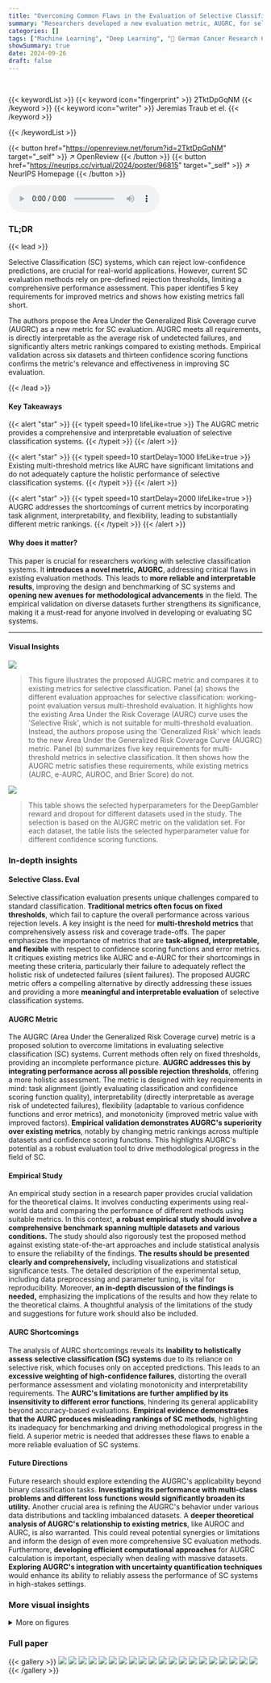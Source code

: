 ```yaml
---
title: "Overcoming Common Flaws in the Evaluation of Selective Classification Systems"
summary: "Researchers developed a new evaluation metric, AUGRC, for selective classification systems that overcomes the limitations of existing metrics by providing a more holistic and interpretable assessment ..."
categories: []
tags: ["Machine Learning", "Deep Learning", "🏢 German Cancer Research Center",]
showSummary: true
date: 2024-09-26
draft: false
---
```


<br>

{{< keywordList >}}
{{< keyword icon="fingerprint" >}} 2TktDpGqNM {{< /keyword >}}
{{< keyword icon="writer" >}} Jeremias Traub et el. {{< /keyword >}}
 
{{< /keywordList >}}

{{< button href="https://openreview.net/forum?id=2TktDpGqNM" target="_self" >}}
↗ OpenReview
{{< /button >}}
{{< button href="https://neurips.cc/virtual/2024/poster/96815" target="_self" >}}
↗ NeurIPS Homepage
{{< /button >}}


<audio controls>
    <source src="https://ai-paper-reviewer.com/2TktDpGqNM/podcast.wav" type="audio/wav">
    Your browser does not support the audio element.
</audio>


### TL;DR


{{< lead >}}

Selective Classification (SC) systems, which can reject low-confidence predictions, are crucial for real-world applications. However, current SC evaluation methods rely on pre-defined rejection thresholds, limiting a comprehensive performance assessment. This paper identifies 5 key requirements for improved metrics and shows how existing metrics fall short. 



The authors propose the Area Under the Generalized Risk Coverage curve (AUGRC) as a new metric for SC evaluation. AUGRC meets all requirements, is directly interpretable as the average risk of undetected failures, and significantly alters metric rankings compared to existing methods. Empirical validation across six datasets and thirteen confidence scoring functions confirms the metric's relevance and effectiveness in improving SC evaluation.

{{< /lead >}}


#### Key Takeaways

{{< alert "star" >}}
{{< typeit speed=10 lifeLike=true >}} The AUGRC metric provides a comprehensive and interpretable evaluation of selective classification systems. {{< /typeit >}}
{{< /alert >}}

{{< alert "star" >}}
{{< typeit speed=10 startDelay=1000 lifeLike=true >}} Existing multi-threshold metrics like AURC have significant limitations and do not adequately capture the holistic performance of selective classification systems. {{< /typeit >}}
{{< /alert >}}

{{< alert "star" >}}
{{< typeit speed=10 startDelay=2000 lifeLike=true >}} AUGRC addresses the shortcomings of current metrics by incorporating task alignment, interpretability, and flexibility, leading to substantially different metric rankings. {{< /typeit >}}
{{< /alert >}}

#### Why does it matter?
This paper is crucial for researchers working with selective classification systems.  It **introduces a novel metric, AUGRC**, addressing critical flaws in existing evaluation methods. This leads to **more reliable and interpretable results**, improving the design and benchmarking of SC systems and **opening new avenues for methodological advancements** in the field. The empirical validation on diverse datasets further strengthens its significance, making it a must-read for anyone involved in developing or evaluating SC systems.

------
#### Visual Insights



![](https://ai-paper-reviewer.com/2TktDpGqNM/figures_2_1.jpg)

> This figure illustrates the proposed AUGRC metric and compares it to existing metrics for selective classification.  Panel (a) shows the different evaluation approaches for selective classification: working-point evaluation versus multi-threshold evaluation.  It highlights how the existing Area Under the Risk Coverage (AURC) curve uses the 'Selective Risk', which is not suitable for multi-threshold evaluation.  Instead, the authors propose using the 'Generalized Risk' which leads to the new Area Under the Generalized Risk Coverage Curve (AUGRC) metric.  Panel (b) summarizes five key requirements for multi-threshold metrics in selective classification.  It then shows how the AUGRC metric satisfies these requirements, while existing metrics (AURC, e-AURC, AUROC, and Brier Score) do not.





![](https://ai-paper-reviewer.com/2TktDpGqNM/tables_14_1.jpg)

> This table shows the selected hyperparameters for the DeepGambler reward and dropout for different datasets used in the study. The selection is based on the AUGRC metric on the validation set. For each dataset, the table lists the selected hyperparameter value for different confidence scoring functions.





### In-depth insights


#### Selective Class. Eval
Selective classification evaluation presents unique challenges compared to standard classification.  **Traditional metrics often focus on fixed thresholds**, which fail to capture the overall performance across various rejection levels.  A key insight is the need for **multi-threshold metrics** that comprehensively assess risk and coverage trade-offs. The paper emphasizes the importance of metrics that are **task-aligned, interpretable, and flexible** with respect to confidence scoring functions and error metrics.  It critiques existing metrics like AURC and e-AURC for their shortcomings in meeting these criteria, particularly their failure to adequately reflect the holistic risk of undetected failures (silent failures).  The proposed AUGRC metric offers a compelling alternative by directly addressing these issues and providing a more **meaningful and interpretable evaluation** of selective classification systems.

#### AUGRC Metric
The AUGRC (Area Under the Generalized Risk Coverage curve) metric is a proposed solution to overcome limitations in evaluating selective classification (SC) systems.  Current methods often rely on fixed thresholds, providing an incomplete performance picture. **AUGRC addresses this by integrating performance across all possible rejection thresholds**, offering a more holistic assessment.  The metric is designed with key requirements in mind: task alignment (jointly evaluating classification and confidence scoring function quality), interpretability (directly interpretable as average risk of undetected failures), flexibility (adaptable to various confidence functions and error metrics), and monotonicity (improved metric value with improved factors).  **Empirical validation demonstrates AUGRC's superiority over existing metrics**, notably by changing metric rankings across multiple datasets and confidence scoring functions.  This highlights AUGRC's potential as a robust evaluation tool to drive methodological progress in the field of SC.

#### Empirical Study
An empirical study section in a research paper provides crucial validation for the theoretical claims. It involves conducting experiments using real-world data and comparing the performance of different methods using suitable metrics. In this context, **a robust empirical study should involve a comprehensive benchmark spanning multiple datasets and various conditions.** The study should also rigorously test the proposed method against existing state-of-the-art approaches and include statistical analysis to ensure the reliability of the findings.  **The results should be presented clearly and comprehensively,** including visualizations and statistical significance tests. The detailed description of the experimental setup, including data preprocessing and parameter tuning, is vital for reproducibility.  Moreover, **an in-depth discussion of the findings is needed,** emphasizing the implications of the results and how they relate to the theoretical claims.  A thoughtful analysis of the limitations of the study and suggestions for future work should also be included.

#### AURC Shortcomings
The analysis of AURC shortcomings reveals its **inability to holistically assess selective classification (SC) systems** due to its reliance on selective risk, which focuses only on accepted predictions.  This leads to an **excessive weighting of high-confidence failures**, distorting the overall performance assessment and violating monotonicity and interpretability requirements. The **AURC's limitations are further amplified by its insensitivity to different error functions**, hindering its general applicability beyond accuracy-based evaluations.  **Empirical evidence demonstrates that the AURC produces misleading rankings of SC methods**, highlighting its inadequacy for benchmarking and driving methodological progress in the field.  A superior metric is needed that addresses these flaws to enable a more reliable evaluation of SC systems.

#### Future Directions
Future research should explore extending the AUGRC's applicability beyond binary classification tasks. **Investigating its performance with multi-class problems and different loss functions would significantly broaden its utility.**  Another crucial area is refining the AUGRC's behavior under various data distributions and tackling imbalanced datasets. A **deeper theoretical analysis of AUGRC's relationship to existing metrics**, like AUROC and AURC, is also warranted. This could reveal potential synergies or limitations and inform the design of even more comprehensive SC evaluation methods.  Furthermore, **developing efficient computational approaches** for AUGRC calculation is important, especially when dealing with massive datasets. **Exploring AUGRC's integration with uncertainty quantification techniques** would enhance its ability to reliably assess the performance of SC systems in high-stakes settings.


### More visual insights

<details>
<summary>More on figures
</summary>


![](https://ai-paper-reviewer.com/2TktDpGqNM/figures_5_1.jpg)

> This figure demonstrates the advantages of the proposed AUGRC metric over the existing AURC metric for evaluating selective classification systems.  It highlights how AUGRC addresses the shortcomings of AURC by providing a more intuitive and robust measure of system performance. The figure uses a combination of visualizations (graphs and diagrams) to illustrate the different weighting schemes of AUGRC and AURC for failure cases across various confidence levels, showing how AUGRC avoids the excessive weighting of high-confidence failures that is present in AURC. This results in a more consistent and meaningful evaluation, especially when assessing the general performance of the system across multiple thresholds, addressing the monotonicity problems of AURC.


![](https://ai-paper-reviewer.com/2TktDpGqNM/figures_7_1.jpg)

> This figure compares the ranking of 13 confidence scoring functions (CSFs) for selective classification using two different metrics: AUROC and AUGRC.  It shows that the AUGRC metric leads to substantially different rankings of CSFs compared to the AURC, especially in the top-performing CSFs. The visualization helps to understand the impact of metric choice on CSF evaluation.


![](https://ai-paper-reviewer.com/2TktDpGqNM/figures_8_1.jpg)

> This figure demonstrates how the proposed AUGRC metric addresses the shortcomings of the existing AURC metric in evaluating selective classification systems. It highlights the differences in how AUGRC and AURC weigh the contribution of individual failure cases based on their confidence scores, showing that AUGRC provides a more intuitive and accurate assessment.  The figure uses a toy example and risk-coverage curves to illustrate how AUGRC overcomes the issues of monotonicity and ranking interpretability present in AURC.


![](https://ai-paper-reviewer.com/2TktDpGqNM/figures_13_1.jpg)

> This figure visualizes the relationship between AUGRC and AUROCf. Panel (a) shows how the Selective Risk curve can be transformed into the Generalized Risk curve by multiplying by the respective coverages. The AUGRC is shown to be composed of the AUGRC of an optimal CSF (shaded red) plus the rescaled AUROC (shaded green). The AUROCf is visualized as the fraction of the area above the Generalized Risk curve. Panel (b) shows a heatmap of the AUGRC values (color-coded) and the negative gradients (arrows) plotted in the Accuracy-AUROCf space.


![](https://ai-paper-reviewer.com/2TktDpGqNM/figures_15_1.jpg)

> This figure compares the ranking of 13 confidence scoring functions (CSFs) for selective classification using two different metrics: AUROC and AUGRC.  The results show that the AUGRC metric leads to substantially different rankings of the CSFs compared to AURC, highlighting the importance of AUGRC for a more accurate evaluation of selective classification systems. The figure uses color-coding and statistical significance testing to illustrate the differences and the stability of the rankings.


![](https://ai-paper-reviewer.com/2TktDpGqNM/figures_16_1.jpg)

> Figure 3 shows that using AUGRC instead of AURC changes the ranking of the confidence scoring functions (CSFs) significantly.  It highlights the practical importance of AUGRC as a superior evaluation metric for selective classification. The figure visually compares the rankings of 13 CSFs across six datasets using both AUGRC and AURC metrics, demonstrating the considerable differences that arise when adopting the proposed AUGRC metric. The figure also includes statistical significance testing to validate the robustness of the observed ranking differences.


![](https://ai-paper-reviewer.com/2TktDpGqNM/figures_17_1.jpg)

> This figure compares the ranking of 13 confidence scoring functions (CSFs) for selective classification using two different metrics: AURC and AUGRC.  The key finding is that AUGRC leads to substantially different rankings compared to AURC, highlighting the importance of using the AUGRC metric. The visualization uses color-coding and significance maps to show the stability and differences in rankings.


![](https://ai-paper-reviewer.com/2TktDpGqNM/figures_18_1.jpg)

> This figure compares the ranking of 13 confidence scoring functions (CSFs) using two different metrics: AUROC and AUGRC.  It shows that the rankings significantly differ between the two metrics, especially for the top 3 performing CSFs.  The differences highlight the AUGRC's ability to provide a more reliable and practical evaluation of selective classification systems.


</details>






### Full paper

{{< gallery >}}
<img src="https://ai-paper-reviewer.com/2TktDpGqNM/1.png" class="grid-w50 md:grid-w33 xl:grid-w25" />
<img src="https://ai-paper-reviewer.com/2TktDpGqNM/2.png" class="grid-w50 md:grid-w33 xl:grid-w25" />
<img src="https://ai-paper-reviewer.com/2TktDpGqNM/3.png" class="grid-w50 md:grid-w33 xl:grid-w25" />
<img src="https://ai-paper-reviewer.com/2TktDpGqNM/4.png" class="grid-w50 md:grid-w33 xl:grid-w25" />
<img src="https://ai-paper-reviewer.com/2TktDpGqNM/5.png" class="grid-w50 md:grid-w33 xl:grid-w25" />
<img src="https://ai-paper-reviewer.com/2TktDpGqNM/6.png" class="grid-w50 md:grid-w33 xl:grid-w25" />
<img src="https://ai-paper-reviewer.com/2TktDpGqNM/7.png" class="grid-w50 md:grid-w33 xl:grid-w25" />
<img src="https://ai-paper-reviewer.com/2TktDpGqNM/8.png" class="grid-w50 md:grid-w33 xl:grid-w25" />
<img src="https://ai-paper-reviewer.com/2TktDpGqNM/9.png" class="grid-w50 md:grid-w33 xl:grid-w25" />
<img src="https://ai-paper-reviewer.com/2TktDpGqNM/10.png" class="grid-w50 md:grid-w33 xl:grid-w25" />
<img src="https://ai-paper-reviewer.com/2TktDpGqNM/11.png" class="grid-w50 md:grid-w33 xl:grid-w25" />
<img src="https://ai-paper-reviewer.com/2TktDpGqNM/12.png" class="grid-w50 md:grid-w33 xl:grid-w25" />
<img src="https://ai-paper-reviewer.com/2TktDpGqNM/13.png" class="grid-w50 md:grid-w33 xl:grid-w25" />
<img src="https://ai-paper-reviewer.com/2TktDpGqNM/14.png" class="grid-w50 md:grid-w33 xl:grid-w25" />
<img src="https://ai-paper-reviewer.com/2TktDpGqNM/15.png" class="grid-w50 md:grid-w33 xl:grid-w25" />
<img src="https://ai-paper-reviewer.com/2TktDpGqNM/16.png" class="grid-w50 md:grid-w33 xl:grid-w25" />
<img src="https://ai-paper-reviewer.com/2TktDpGqNM/17.png" class="grid-w50 md:grid-w33 xl:grid-w25" />
<img src="https://ai-paper-reviewer.com/2TktDpGqNM/18.png" class="grid-w50 md:grid-w33 xl:grid-w25" />
<img src="https://ai-paper-reviewer.com/2TktDpGqNM/19.png" class="grid-w50 md:grid-w33 xl:grid-w25" />
<img src="https://ai-paper-reviewer.com/2TktDpGqNM/20.png" class="grid-w50 md:grid-w33 xl:grid-w25" />
{{< /gallery >}}